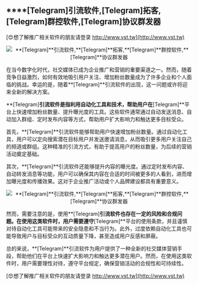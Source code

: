 ## ****[Telegram]**引流软件,**[Telegram]**拓客,**[Telegram]**群控软件,**[Telegram]**协议群发器**

[😍想了解推广相关软件的朋友请登录 http://www.vst.tw](http://www.vst.tw)

 <center><img src="https://vst.tw/MP4/tuiguang/png/4.png" alt="**[Telegram]**引流软件,**[Telegram]**拓客,**[Telegram]**群控软件,**[Telegram]**协议群发器"></center>

在当今数字化时代，社交媒体已成为企业推广和营销的重要渠道之一。然而，随着竞争日益激烈，如何有效地吸引用户关注、增加粉丝数量成为了许多企业和个人面临的挑战。幸运的是，随着**[Telegram]**引流软件的出现，这一问题或许将迎来全新的解决方案。

**[Telegram]**引流软件是指利用自动化工具和技术，帮助用户在**[Telegram]**平台上快速增加粉丝数量、提升曝光度的工具。这些软件通常通过自动发送消息、自动加入群组、定时发布内容等方式，帮助用户扩大影响力和触达更多目标受众。

首先，**[Telegram]**引流软件能够帮助用户快速增加粉丝数量。通过自动化工具，用户可以定向搜索潜在目标用户并发送邀请消息，从而吸引更多用户关注自己的频道或群组。这种精准的引流方式，有助于提高用户的粉丝数量，为后续的营销活动奠定基础。

其次，**[Telegram]**引流软件还能够提升内容的曝光度。通过定时发布内容、自动转发消息等功能，用户可以确保其内容在合适的时间被更多的人看到，进而增加曝光度和传播效果。这对于企业推广活动或个人品牌建设都具有重要意义。

 <center><img src="https://vst.tw/MP4/tuiguang/png/6.png" alt="**[Telegram]**引流软件,**[Telegram]**拓客,**[Telegram]**群控软件,**[Telegram]**协议群发器"></center>

然而，需要注意的是，使用**[Telegram]**引流软件也存在一定的风险和合规问题。在使用这类软件时，用户需要遵守**[Telegram]**平台的使用条款，并且谨慎对待自动化工具可能带来的安全隐患和不当行为。此外，过度依赖自动化工具也可能导致用户与目标受众的互动质量下降，甚至造成用户反感和屏蔽。

总的来说，**[Telegram]**引流软件为用户提供了一种全新的社交媒体营销手段，帮助他们在平台上快速扩大影响力和触达更多潜在用户。然而，在使用这类软件时，用户需要理性对待，遵守平台规定，确保营销活动的合规性和可持续性。

[😍想了解推广相关软件的朋友请登录 http://www.vst.tw](http://www.vst.tw)



